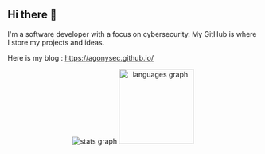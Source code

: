 ## Hi there 👋

I'm a software developer with a focus on cybersecurity. My GitHub is where I store my projects and ideas.

Here is my blog : https://agonysec.github.io/
<div align="center">
  <img src="https://github-readme-stats.vercel.app/api?hide_title=false&hide_rank=false&show_icons=true&include_all_commits=true&count_private=true&disable_animations=false&theme=dracula&locale=en&hide_border=false&username=AgonySec height="150" alt="stats graph"  />
  <img src="https://github-readme-stats.vercel.app/api/top-langs?locale=en&hide_title=false&layout=compact&card_width=320&langs_count=5&theme=dracula&hide_border=false&username=AgonySec" height="150" alt="languages graph"  />
</div>
